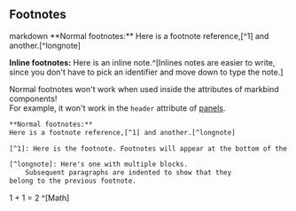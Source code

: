 ## Footnotes

<div id="main-example-markbind">

<include src="codeAndOutput.md" boilerplate >
<variable name="highlightStyle">markdown</variable>
<variable name="code">
**Normal footnotes:**
Here is a footnote reference,[^1] and another.[^longnote]

[^1]: Here is the footnote. Footnotes will appear at the bottom of the page.

[^longnote]: Here's one with multiple blocks.

    Subsequent paragraphs are indented to show that they
belong to the previous footnote.


**Inline footnotes:**
Here is an inline note.^[Inlines notes are easier to write, since
you don't have to pick an identifier and move down to type the
note.]

</variable>
</include>
</div>

<box type="warning">

Normal footnotes won't work when used inside the attributes of markbind components!
<br>
For example, it won't work in the `header` attribute of [panels](../components/presentation.html#panels).
</box>

<div id="short" class="d-none">

```html
**Normal footnotes:**
Here is a footnote reference,[^1] and another.[^longnote]

[^1]: Here is the footnote. Footnotes will appear at the bottom of the page.

[^longnote]: Here's one with multiple blocks.
    Subsequent paragraphs are indented to show that they
belong to the previous footnote.
```
</div>
<div id="examples" class="d-none">
1 + 1 = 2 ^[Math]
</div>

